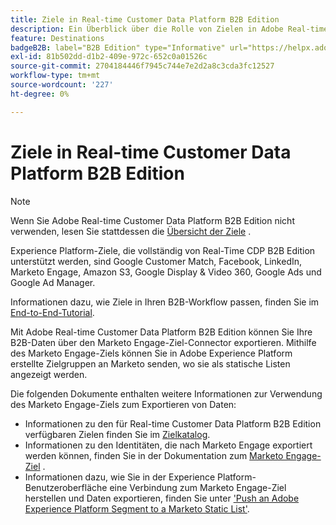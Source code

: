 ```yaml
---
title: Ziele in Real-time Customer Data Platform B2B Edition
description: Ein Überblick über die Rolle von Zielen in Adobe Real-time Customer Data Platform B2B Edition.
feature: Destinations
badgeB2B: label="B2B Edition" type="Informative" url="https://helpx.adobe.com/legal/product-descriptions/real-time-customer-data-platform-b2b-edition-prime-and-ultimate-packages.html newtab=true"
exl-id: 81b502dd-d1b2-409e-972c-652c0a01526c
source-git-commit: 2704184446f7945c744e7e2d2a8c3cda3fc12527
workflow-type: tm+mt
source-wordcount: '227'
ht-degree: 0%

---
```


# Ziele in Real-time Customer Data Platform B2B Edition

>[!NOTE]
>
>Wenn Sie Adobe Real-time Customer Data Platform B2B Edition nicht verwenden, lesen Sie stattdessen die [Übersicht der Ziele](../../destinations/home.md) .

Experience Platform-Ziele, die vollständig von Real-Time CDP B2B Edition unterstützt werden, sind Google Customer Match, Facebook, LinkedIn, Marketo Engage, Amazon S3, Google Display &amp; Video 360, Google Ads und Google Ad Manager.

Informationen dazu, wie Ziele in Ihren B2B-Workflow passen, finden Sie im [End-to-End-Tutorial](../b2b-tutorial.md#activate-your-evaluated-data-to-a-destination).

Mit Adobe Real-time Customer Data Platform B2B Edition können Sie Ihre B2B-Daten über den Marketo Engage-Ziel-Connector exportieren. Mithilfe des Marketo Engage-Ziels können Sie in Adobe Experience Platform erstellte Zielgruppen an Marketo senden, wo sie als statische Listen angezeigt werden.

Die folgenden Dokumente enthalten weitere Informationen zur Verwendung des Marketo Engage-Ziels zum Exportieren von Daten:

- Informationen zu den für Real-time Customer Data Platform B2B Edition verfügbaren Zielen finden Sie im [Zielkatalog](../../destinations/catalog/overview.md).
- Informationen zu den Identitäten, die nach Marketo Engage exportiert werden können, finden Sie in der Dokumentation zum [Marketo Engage-Ziel](../../destinations/catalog/adobe/marketo-engage.md) .
- Informationen dazu, wie Sie in der Experience Platform-Benutzeroberfläche eine Verbindung zum Marketo Engage-Ziel herstellen und Daten exportieren, finden Sie unter [&#39;Push an Adobe Experience Platform Segment to a Marketo Static List&#39;](https://experienceleague.adobe.com/docs/marketo/using/product-docs/core-marketo-concepts/smart-lists-and-static-lists/static-lists/push-an-adobe-experience-platform-segment-to-a-marketo-static-list.html).
